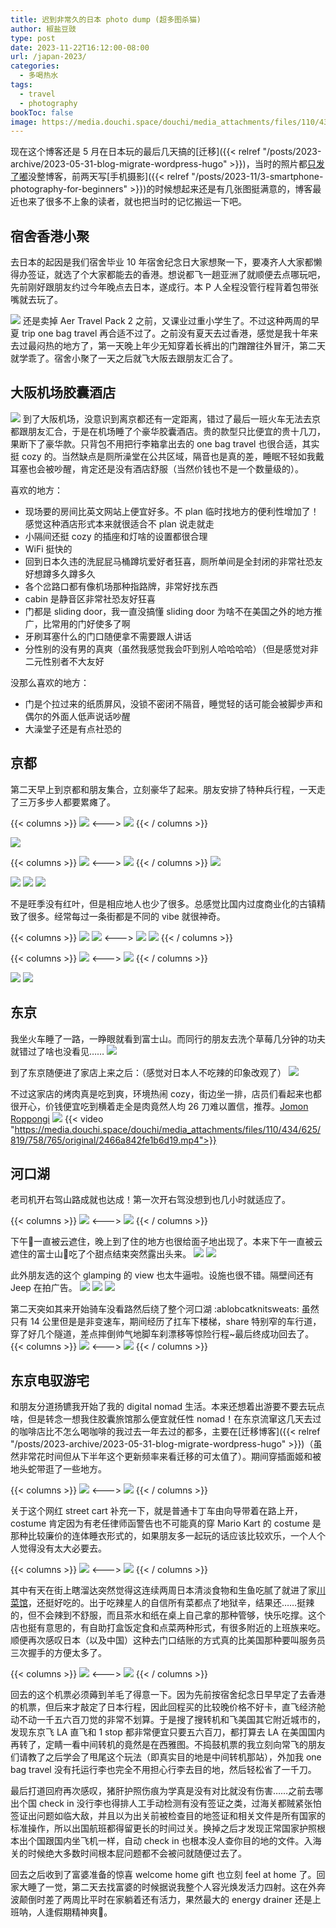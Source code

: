 ```yaml
---
title: 迟到非常久的日本 photo dump (超多图杀猫)
author: 椒盐豆豉
type: post
date: 2023-11-22T16:12:00-08:00
url: /japan-2023/
categories:
  - 多喝热水
tags:
  - travel
  - photography
bookToc: false
image: https://media.douchi.space/douchi/media_attachments/files/110/439/909/252/381/103/original/1a4732acf831779c.jpeg
---
```


现在这个博客还是 5 月在日本玩的最后几天搞的[迁移]({{< relref "/posts/2023-archive/2023-05-31-blog-migrate-wordpress-hugo" >}})，当时的照片都[只发了嘟](https://douchi.space/deck/@mtfront/110392141673002244)没整博客，前两天写[手机摄影]({{< relref "/posts/2023-11/3-smartphone-photography-for-beginners" >}})的时候想起来还是有几张图挺满意的，博客最近也来了很多不上象的读者，就也把当时的记忆搬运一下吧。

<!--more-->

## 宿舍香港小聚
去日本的起因是我们宿舍毕业 10 年宿舍纪念日大家想聚一下，要凑齐人大家都懒得办签证，就选了个大家都能去的香港。想说都飞一趟亚洲了就顺便去点哪玩吧，先前刚好跟朋友约过今年晚点去日本，遂成行。本 P 人全程没管行程背着包带张嘴就去玩了。

![](https://media.douchi.space/douchi/media_attachments/files/110/405/966/225/347/269/original/e69ae419c23373e6.jpeg)
还是卖掉 Aer Travel Pack 2 之前，又课业过重小学生了。不过这种两周的早夏 trip one bag travel 再合适不过了。之前没有夏天去过香港，感觉是我十年来去过最闷热的地方了，第一天晚上年少无知穿着长裤出的门蹭蹭往外冒汗，第二天就学乖了。宿舍小聚了一天之后就飞大阪去跟朋友汇合了。

## 大阪机场胶囊酒店
![](https://media.douchi.space/douchi/media_attachments/files/110/407/243/349/782/088/original/d83392d9ae26020d.jpeg)
到了大阪机场，没意识到离京都还有一定距离，错过了最后一班火车无法去京都跟朋友汇合，于是在机场睡了个豪华胶囊酒店。贵的款型只比便宜的贵十几刀，果断下了豪华款。只背包不用把行李箱拿出去的 one bag travel 也很合适，其实挺 cozy 的。当然缺点是厕所澡堂在公共区域，隔音也是真的差，睡眠不轻如我戴耳塞也会被吵醒，肯定还是没有酒店舒服（当然价钱也不是一个数量级的）。

喜欢的地方：
- 现场要的房间比英文网站上便宜好多。不 plan 临时找地方的便利性增加了！感觉这种酒店形式本来就很适合不 plan 说走就走
- 小隔间还挺 cozy 的插座和灯啥的设置都很合理
- WiFi 挺快的
- 回到日本久违的洗屁屁马桶蹲坑爱好者狂喜，厕所单间是全封闭的非常社恐友好想蹲多久蹲多久
- 各个岔路口都有像机场那种指路牌，非常好找东西
- cabin 是静音区非常社恐友好狂喜
- 门都是 sliding door，我一直没搞懂 sliding door 为啥不在美国之外的地方推广，比常用的门好使多了啊
- 牙刷耳塞什么的门口随便拿不需要跟人讲话
- 分性别的没有男的真爽（虽然我感觉我会吓到别人哈哈哈哈）（但是感觉对非二元性别者不大友好

没那么喜欢的地方：
- 门是个拉过来的纸质屏风，没锁不密闭不隔音，睡觉轻的话可能会被脚步声和偶尔的外面人低声说话吵醒
- 大澡堂子还是有点社恐的

## 京都
第二天早上到京都和朋友集合，立刻豪华了起来。朋友安排了特种兵行程，一天走了三万多步人都要累瘫了。

{{< columns >}}
![](https://media.douchi.space/douchi/media_attachments/files/110/410/310/005/743/363/original/674b512149a0b627.jpeg)
<--->
![](https://media.douchi.space/douchi/media_attachments/files/110/422/777/271/340/729/original/09439b17d3e4c967.jpeg)
{{< / columns >}}

![](https://media.douchi.space/douchi/media_attachments/files/110/412/406/592/888/556/original/c2fefb97c078bbea.jpeg)

{{< columns >}}
![](https://media.douchi.space/douchi/media_attachments/files/110/412/406/661/629/520/original/d9f6acbeeb50255c.jpeg)
<--->
![](https://media.douchi.space/douchi/media_attachments/files/110/412/406/605/428/667/original/9fc02d7c2d60c32c.jpeg)
{{< / columns >}}
![](https://media.douchi.space/douchi/media_attachments/files/110/412/406/735/031/486/original/d2cf88bd59fae6f5.jpeg)

![](https://media.douchi.space/douchi/media_attachments/files/110/422/777/246/952/756/original/ce4ec6456e996fbb.jpeg)
![](https://media.douchi.space/douchi/media_attachments/files/110/422/777/207/706/310/original/0c00c6e06159c10c.jpeg)
![](https://media.douchi.space/douchi/media_attachments/files/110/422/777/158/323/742/original/b3492d69680125c5.jpeg)


不是旺季没有红叶，但是相应地人也少了很多。总感觉比国内过度商业化的古镇精致了很多。经常每过一条街都是不同的 vibe 就很神奇。

{{< columns >}}
![](https://media.douchi.space/douchi/media_attachments/files/110/422/839/772/753/170/original/6821e535011e9fdf.jpeg)
![](https://media.douchi.space/douchi/media_attachments/files/110/422/839/646/607/287/original/91acaf97532481b3.jpeg)
<--->
![](https://media.douchi.space/douchi/media_attachments/files/110/422/839/545/180/170/original/d2230d9c0b10166c.jpeg)
![](https://media.douchi.space/douchi/media_attachments/files/110/422/839/787/805/015/original/9edc5a706dec2392.jpeg)
{{< / columns >}}

{{< columns >}}
![](https://media.douchi.space/douchi/media_attachments/files/110/422/850/058/235/673/original/99f6cecde756bacb.jpeg)
<--->
![](https://media.douchi.space/douchi/media_attachments/files/110/422/850/297/159/771/original/c164865cf6b3635f.jpeg)
{{< / columns >}}

![](https://media.douchi.space/douchi/media_attachments/files/110/422/850/007/301/778/original/9c9a542cdea62a6c.jpeg)
![](https://media.douchi.space/douchi/media_attachments/files/110/422/849/977/494/529/original/9e321745a9694754.jpeg)

## 东京
我坐火车睡了一路，一睁眼就看到富士山。而同行的朋友去洗个草莓几分钟的功夫就错过了啥也没看见……
![](https://media.douchi.space/douchi/media_attachments/files/110/427/771/172/497/656/original/e16dd8b96766033c.jpeg)

到了东京随便进了家店上来之后：（感觉对日本人不吃辣的印象改观了）
![](https://media.douchi.space/douchi/media_attachments/files/110/434/160/853/974/942/original/df3850c3ec345a6d.jpeg)

不过这家店的烤肉真是吃到爽，环境热闹 cozy，街边坐一排，店员们看起来也都很开心，价钱便宜吃到横着走全是肉竟然人均 26 刀难以置信，推荐。[Jomon Roppongi](https://maps.app.goo.gl/SWGL3TaNXTXjwh7L7)
![](https://media.douchi.space/douchi/media_attachments/files/110/434/260/121/445/836/original/2289428af840b733.jpeg)
{{< video "https://media.douchi.space/douchi/media_attachments/files/110/434/625/819/758/765/original/2466a842fe1b6d19.mp4">}}

## 河口湖
老司机开右驾山路成就也达成！第一次开右驾没想到也几小时就适应了。

{{< columns >}}
![](https://media.douchi.space/douchi/media_attachments/files/110/439/819/129/845/331/original/7890074fb8decd12.jpeg)
<--->
![](https://media.douchi.space/douchi/media_attachments/files/110/439/909/346/960/384/original/5548701b374af3e7.jpeg)
{{< / columns >}}

下午🗻一直被云遮住，晚上到了住的地方也很给面子地出现了。本来下午一直被云遮住的富士山🗻吃了个甜点结束突然露出头来。
![](https://media.douchi.space/douchi/media_attachments/files/110/439/895/839/781/747/original/43e028720aebd710.jpeg)
![](https://media.douchi.space/douchi/media_attachments/files/110/439/908/887/824/235/original/03466287f79d8b97.jpeg)

此外朋友选的这个 glamping 的 view 也太牛逼啦。设施也很不错。隔壁间还有 Jeep 在拍广告。
![](https://media.douchi.space/douchi/media_attachments/files/110/439/909/252/381/103/original/1a4732acf831779c.jpeg)
![](https://media.douchi.space/douchi/media_attachments/files/110/440/576/888/201/920/original/9894d0dd8e9d511b.jpeg)
![](https://media.douchi.space/douchi/media_attachments/files/110/443/508/068/427/001/original/ad03fe3907451f5b.jpeg)

第二天突如其来开始骑车没看路然后绕了整个河口湖 :ablobcatknitsweats: 虽然只有 14 公里但是是非变速车，期间经历了扛车下楼梯，share 特别窄的车行道，穿了好几个隧道，差点摔倒帅气地脚车刹漂移等惊险行程~最后终成功回去了。
{{< columns >}}
![](https://media.douchi.space/douchi/media_attachments/files/110/444/367/695/069/966/original/768dfa7f759f5aa8.jpeg)
<--->
![](https://media.douchi.space/douchi/media_attachments/files/110/444/369/798/780/278/original/752e945430b77d43.jpeg)
{{< / columns >}}

## 东京电驭游宅

和朋友分道扬镳我开始了我的 digital nomad 生活。本来还想着出游要不要去玩点啥，但是转念一想我住胶囊旅馆那么便宜就任性 nomad！在东京流窜这几天去过的咖啡店比不怎么喝咖啡的我过去一年去过的都多，主要在[迁移博客]({{< relref "/posts/2023-archive/2023-05-31-blog-migrate-wordpress-hugo" >}})（虽然非常花时间但从下半年这个更新频率来看迁移的可太值了）。期间穿插面姬和被地头蛇带逛了一些地方。

{{< columns >}}
![](https://media.douchi.space/douchi/media_attachments/files/110/463/006/383/079/915/original/11ac54342b2fe5c2.jpeg)
<--->
![](https://media.douchi.space/douchi/media_attachments/files/110/458/145/641/063/356/original/d1acd63a81390d3b.jpeg)
{{< / columns >}}

关于这个网红 street cart 补充一下，就是普通卡丁车由向导带着在路上开，costume 肯定因为有老任律师函警告也不可能真的穿 Mario Kart 的 costume 是那种比较廉价的连体睡衣形式的，如果朋友多一起玩的话应该比较欢乐，一个人个人觉得没有太大必要去。

{{< columns >}}
![](https://media.douchi.space/douchi/media_attachments/files/110/461/771/065/325/595/original/bdafccfebca19b3b.jpeg)
<--->
![](https://media.douchi.space/douchi/media_attachments/files/110/458/174/881/379/628/original/ac37f12f5bd79c8e.jpeg)
{{< / columns >}}

其中有天在街上瞎溜达突然觉得这连续两周日本清淡食物和生鱼吃腻了就进了家[川菜馆](https://goo.gl/maps/rkUL4Q8Wa5Dx5D9v6)，还挺好吃的。出于吃辣星人的自信所有菜都点了地狱辛，结果还……挺辣的，但不会辣到不舒服，而且茶水和纸在桌上自己拿的那种管够，快乐吃撑。这个店也挺有意思的，有自助打盒饭定食和点菜两种形式，有很多附近的上班族来吃。顺便再次感叹日本（以及中国）这种去门口结账的方式真的比美国那种要叫服务员三次握手的方便太多了。

{{< columns >}}
![](https://media.douchi.space/douchi/media_attachments/files/110/461/662/304/995/289/original/5ef2ad035d7d2bbc.png)
<--->
![](https://media.douchi.space/douchi/media_attachments/files/110/461/658/384/744/575/original/19acb40e14948ec4.png)
{{< / columns >}}

回去的这个机票必须薅到羊毛了得意一下。因为先前按宿舍纪念日早早定了去香港的机票，但后来才敲定了日本行程，因此回程买的比较晚价格不好卡，直飞经济舱动不动一千五六百刀觉的非常不划算。于是搜了搜转机和飞美国其它附近城市的，发现东京飞 LA 直飞和 1 stop 都非常便宜只要五六百刀，都打算去 LA 在美国国内再转了，定睛一看中间转机的竟然是在西雅图。不捣鼓机票的我立刻向常飞的朋友们请教了之后学会了甩尾这个玩法（即真实目的地是中间转机那站），外加我 one bag travel 没有托运行李也完全不用担心行李去目的地，然后轻松省了一千刀。

最后打道回府再次感叹，猪肝护照伤痕为学真是没有对比就没有伤害……之前去哪出个国 check in 没行李也得排人工手动检测有没有签证之类，过海关都贼紧张怕签证出问题如临大敌，并且以为出关前被检查目的地签证和相关文件是所有国家的标准操作，所以出国航班都得留更长的时间过关。换掉之后才发现正常国家护照根本出个国跟国内坐飞机一样，自动 check in 也根本没人查你目的地的文件。入海关的时候绝大多数时间根本屁问题都不会被问就随便过去了。

回去之后收到了富婆准备的惊喜 welcome home gift 也立刻 feel at home 了。回家大睡了一觉，第二天去找富婆的时候据说我整个人容光焕发活力四射。这在外奔波颠倒时差了两周比平时在家躺着还有活力，果然最大的 energy drainer 还是上班呐，人逢假期精神爽🤣。


